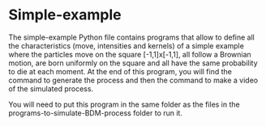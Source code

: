 # Simple-example


The simple-example Python file contains programs that allow to define all the characteristics (move, intensities and kernels) of a simple example where the particles move on the square [-1,1]x[-1,1], all follow a Brownian motion, are born uniformly on the square and all have the same probability to die at each moment. 
At the end of this program, you will find the command to generate the process and then the command to make a video of the simulated process.

You will need to put this program in the same folder as the files in the programs-to-simulate-BDM-process folder to run it.
